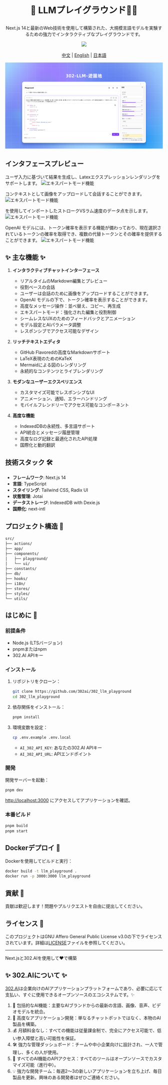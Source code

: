 # <p align="center">🤖 LLMプレイグラウンド🚀✨</p>

<p align="center">Next.js 14と最新のWeb技術を使用して構築された、大規模言語モデルを実験するための強力でインタラクティブなプレイグラウンドです。</p>

<p align="center"><a href="https://302.ai/ja/apis/" target="blank"><img src="https://file.302.ai/gpt/imgs/github/20250102/72a57c4263944b73bf521830878ae39a.png" /></a></p >

<p align="center"><a href="README_zh.md">中文</a> | <a href="README.md">English</a> | <a href="README_ja.md">日本語</a></p>

![界面预览](docs/302-LLM-游乐场jp.png)


## インタフェースプレビュー
ユーザ入力に基づいて結果を生成し、Latexエクスプレッションレンダリングをサポートします。
![エキスパートモード機能](docs/LLM日1.png)    

コンテキストとして画像をアップロードして会話することができます。
![エキスパートモード機能](docs/LLM日2.png)    

を使用してインポートしたストロークVSラム速度のデータ点を示します。
![エキスパートモード機能](docs/LLM日3.png)      

OpenAI モデルには、トークン確率を表示する機能が備わっており、現在選択されているトークンの確率を取得でき、複数の代替トークンとその確率を提供することができます。
![エキスパートモード機能](docs/LLM日4.jpg)  

## ✨ 主な機能 ✨

1. **インタラクティブチャットインターフェース**
   - リアルタイムのMarkdown編集とプレビュー
   - 役割ベースの会話
   - ユーザーは会話のために画像をアップロードすることができます。
   - OpenAI モデルの下で、トークン確率を表示することができます。
   - 高度なメッセージ操作：並べ替え、コピー、再生成
   - エキスパートモード：強化された編集と役割制御
   - シームレスなUXのためのフィードバックとアニメーション
   - モデル設定とAIパラメータ調整
   - レスポンシブでアクセス可能なデザイン


2. **リッチテキストエディタ**
   - GitHub Flavoredの高度なMarkdownサポート
   - LaTeX表現のためのKaTeX
   - Mermaidによる図のレンダリング
   - 永続的なコンテンツとライブレンダリング


3. **モダンなユーザーエクスペリエンス**
   - カスタマイズ可能でレスポンシブなUI
   - アニメーション、通知、エラーハンドリング
   - モバイルフレンドリーでアクセス可能なコンポーネント

4. **高度な機能**
   - IndexedDBの永続性、多言語サポート
   - API統合とメッセージ履歴管理
   - 高度なログ記録と最適化されたAPI処理
   - 国際化と動的翻訳

## 技術スタック 🛠️

- **フレームワーク**: Next.js 14
- **言語**: TypeScript
- **スタイリング**: Tailwind CSS, Radix UI
- **状態管理**: Jotai
- **データストレージ**: IndexedDB with Dexie.js
- **国際化**: next-intl

## プロジェクト構造 📁

```plaintext
src/
├── actions/
├── app/
├── components/
│   ├── playground/
│   └── ui/
├── constants/
├── db/
├── hooks/
├── i18n/
├── stores/
├── styles/
└── utils/
```

## はじめに 🚀

### 前提条件

- Node.js (LTSバージョン)
- pnpmまたはnpm
- 302.AI APIキー

### インストール

1. リポジトリをクローン：
   ```bash
   git clone https://github.com/302ai/302_llm_playground
   cd 302_llm_playground

   ```
   
2. 依存関係をインストール：
   ```bash
   pnpm install
   ```

3. 環境変数を設定：
   ```bash
   cp .env.example .env.local
   ```

   - `AI_302_API_KEY`: あなたの302.AI APIキー
   - `AI_302_API_URL`: APIエンドポイント

### 開発

開発サーバーを起動：

```bash
pnpm dev
```

[http://localhost:3000](http://localhost:3000) にアクセスしてアプリケーションを確認。

### 本番ビルド

```bash
pnpm build
pnpm start
```

## Dockerデプロイ 🐳

Dockerを使用してビルドと実行：

```bash
docker build -t llm_playground .
docker run -p 3000:3000 llm_playground
```

## 貢献 🤝

貢献は歓迎します！問題やプルリクエストを自由に提出してください。

## ライセンス 📜

このプロジェクトはGNU Affero General Public License v3.0の下でライセンスされています。詳細は[LICENSE](LICENSE)ファイルを参照してください。

---

Next.jsと302.AIを使用して❤️で構築 

## ✨ 302.AIについて ✨
[302.AI](https://302.ai)は企業向けのAIアプリケーションプラットフォームであり、必要に応じて支払い、すぐに使用できるオープンソースのエコシステムです。✨
1. 🧠 包括的なAI機能：主要なAIブランドからの最新の言語、画像、音声、ビデオモデルを統合。
2. 🚀 高度なアプリケーション開発：単なるチャットボットではなく、本物のAI製品を構築。
3. 💰 月額料金なし：すべての機能は従量課金制で、完全にアクセス可能で、低い参入障壁と高い可能性を保証。
4. 🛠️ 強力な管理ダッシュボード：チームや中小企業向けに設計され、一人で管理し、多くの人が使用。
5. 🔗 すべてのAI機能のAPIアクセス：すべてのツールはオープンソースでカスタマイズ可能（進行中）。
6. 💡 強力な開発チーム：毎週2〜3の新しいアプリケーションを立ち上げ、毎日製品を更新。興味のある開発者はぜひご連絡ください。

